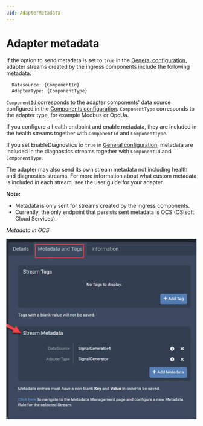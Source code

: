 ```yaml
---
uid: AdapterMetadata
---
```


# Adapter metadata

If the option to send metadata is set to `true` in the [General configuration](xref:GeneralConfiguration), adapter streams created by the ingress components include the following metadata:

```code
  Datasource: {ComponentId}
  AdapterType: {ComponentType}
```

`ComponentId` corresponds to the adapter components' data source configured in the [Components configuration](xref:SystemComponentsConfiguration). `ComponentType` corresponds to the adapter type, for example Modbus or OpcUa.

If you configure a health endpoint and enable metadata, they are included in the health streams together with `ComponentId` and `ComponentType`.

If you set EnableDiagnostics to `true` in [General configuration](xref:GeneralConfiguration), metadata are included in the diagnostics streams together with `ComponentId` and `ComponentType`.

The adapter may also send its own stream metadata not including health and diagnostics streams. For more information about what custom metadata is included in each stream, see the user guide for your adapter.

**Note:** 
- Metadata is only sent for streams created by the ingress components.
- Currently, the only endpoint that persists sent metadata is OCS (OSIsoft Cloud Services).

_Metadata in OCS_

![Metadata in OCS](../images/Metadata.png)
